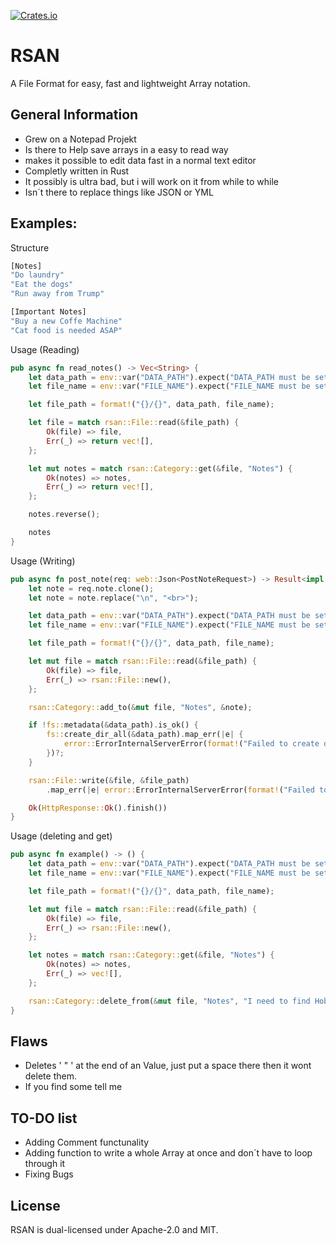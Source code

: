 [![Crates.io](https://shields.io/crates/v/rsan)](https://crates.io/crates/rsan)

# RSAN
A File Format for easy, fast and lightweight Array notation.

## General Information
  - Grew on a Notepad Projekt
  - Is there to Help save arrays in a easy to read way
  - makes it possible to edit data fast in a normal text editor
  - Completly written in Rust
  - It possibly is ultra bad, but i will work on it from while to while
  - Isn´t there to replace things like JSON or YML

## Examples:
Structure
```rust
[Notes]
"Do laundry"
"Eat the dogs"
"Run away from Trump"

[Important Notes]
"Buy a new Coffe Machine"
"Cat food is needed ASAP"

```

Usage (Reading)
```rust
pub async fn read_notes() -> Vec<String> {
    let data_path = env::var("DATA_PATH").expect("DATA_PATH must be set");
    let file_name = env::var("FILE_NAME").expect("FILE_NAME must be set");

    let file_path = format!("{}/{}", data_path, file_name);

    let file = match rsan::File::read(&file_path) {
        Ok(file) => file,
        Err(_) => return vec![],
    };

    let mut notes = match rsan::Category::get(&file, "Notes") {
        Ok(notes) => notes,
        Err(_) => return vec![],
    };

    notes.reverse();

    notes
}
 ```

Usage (Writing)
```rust 
pub async fn post_note(req: web::Json<PostNoteRequest>) -> Result<impl Responder, error::Error> {
    let note = req.note.clone();
    let note = note.replace("\n", "<br>");

    let data_path = env::var("DATA_PATH").expect("DATA_PATH must be set");
    let file_name = env::var("FILE_NAME").expect("FILE_NAME must be set");

    let file_path = format!("{}/{}", data_path, file_name);

    let mut file = match rsan::File::read(&file_path) {
        Ok(file) => file,
        Err(_) => rsan::File::new(),
    };

    rsan::Category::add_to(&mut file, "Notes", &note);

    if !fs::metadata(&data_path).is_ok() {
        fs::create_dir_all(&data_path).map_err(|e| {
            error::ErrorInternalServerError(format!("Failed to create directory: {}", e))
        })?;
    }

    rsan::File::write(&file, &file_path)
        .map_err(|e| error::ErrorInternalServerError(format!("Failed to write file: {}", e)))?;

    Ok(HttpResponse::Ok().finish())
}

```

Usage (deleting and get)

```rust
pub async fn example() -> () {
    let data_path = env::var("DATA_PATH").expect("DATA_PATH must be set");
    let file_name = env::var("FILE_NAME").expect("FILE_NAME must be set");

    let file_path = format!("{}/{}", data_path, file_name);

    let mut file = match rsan::File::read(&file_path) {
        Ok(file) => file,
        Err(_) => rsan::File::new(),
    };

    let notes = match rsan::Category::get(&file, "Notes") {
        Ok(notes) => notes,
        Err(_) => vec![],
    };

    rsan::Category::delete_from(&mut file, "Notes", "I need to find Hobbys");
}
```

## Flaws
  - Deletes ' " ' at the end of an Value, just put a space there then it wont delete them.
  - If you find some tell me

## TO-DO list
  - Adding Comment functunality
  - Adding function to write a whole Array at once and don´t have to loop through it
  - Fixing Bugs

## License

RSAN is dual-licensed under Apache-2.0 and MIT.
